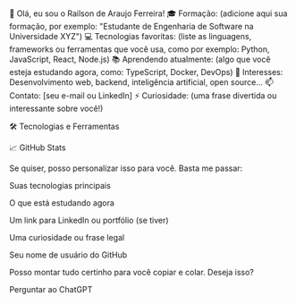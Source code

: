 👋 Olá, eu sou o Railson de Araujo Ferreira!
🎓 Formação: (adicione aqui sua formação, por exemplo: "Estudante de Engenharia de Software na Universidade XYZ")
💻 Tecnologias favoritas: (liste as linguagens, frameworks ou ferramentas que você usa, como por exemplo: Python, JavaScript, React, Node.js)
📚 Aprendendo atualmente: (algo que você esteja estudando agora, como: TypeScript, Docker, DevOps)
🌱 Interesses: Desenvolvimento web, backend, inteligência artificial, open source...
📫 Contato: [seu e-mail ou LinkedIn]
⚡ Curiosidade: (uma frase divertida ou interessante sobre você!)

🛠️ Tecnologias e Ferramentas





<!-- Adicione ou remova badges conforme suas tecnologias -->
📈 GitHub Stats

Se quiser, posso personalizar isso para você. Basta me passar:

Suas tecnologias principais

O que está estudando agora

Um link para LinkedIn ou portfólio (se tiver)

Uma curiosidade ou frase legal

Seu nome de usuário do GitHub

Posso montar tudo certinho para você copiar e colar. Deseja isso?









Perguntar ao ChatGPT
